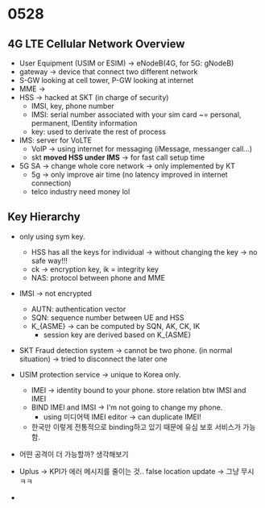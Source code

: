 # 0528

## 4G LTE Cellular Network Overview

- User Equipment (USIM or ESIM) -> eNodeB(4G, for 5G: gNodeB)
- gateway -> device that connect two different network
- S-GW looking at cell tower, P-GW looking at internet
- MME -> 
- HSS -> hacked at SKT (in charge of security)
  - IMSI, key, phone number
  - IMSI: serial number associated with your sim card ~= personal, permanent, IDentity information
  - key: used to derivate the rest of process
- IMS: server for VoLTE
  - VoIP -> using internet for messaging (iMessage, messanger call...)
  - skt **moved HSS under IMS** -> for fast call setup time
- 5G SA -> change whole core network -> only implemented by KT
  - 5g -> only improve air time (no latency improved in internet connection)
  - telco industry need money lol

## Key Hierarchy

- only using sym key.
  - HSS has all the keys for individual -> without changing the key -> no safe way!!!
  - ck -> encryption key, ik = integrity key
  - NAS: protocol between phone and MME
- IMSI -> not encrypted
  - AUTN: authentication vector
  - SQN: sequence number between UE and HSS
  - K_{ASME} -> can be computed by SQN, AK, CK, IK
    - session key are derived based on K_{ASME}
- SKT Fraud detection system -> cannot be two phone. (in normal situation) -> tried to disconnect the later one
- USIM protection service -> unique to Korea only.
  - IMEI -> identity bound to your phone. store relation btw IMSI and IMEI
  - BIND IMEI and IMSI -> I'm not going to change my phone.
    - using 미디어텍 IMEI editor -> can duplicate IMEI!
  - 한국만 이렇게 전통적으로 binding하고 있기 때문에 유심 보호 서비스가 가능함.
- 어떤 공격이 더 가능할까? 생각해보기

- Uplus -> KPI가 에러 메시지를 줄이는 것.. false location update -> 그냥 무시 ㅋㅋ
- 